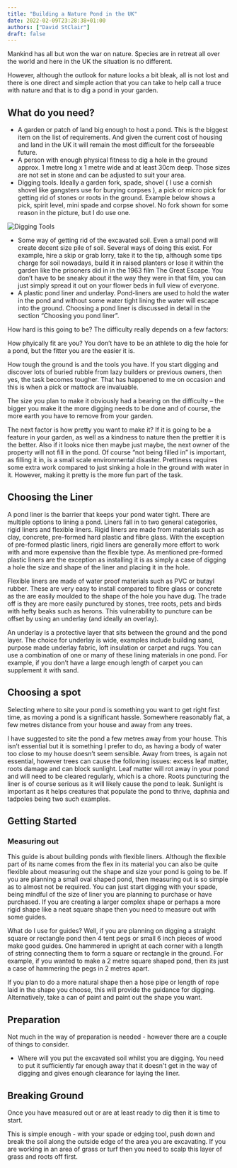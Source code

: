 ```yaml
---
title: "Building a Nature Pond in the UK"
date: 2022-02-09T23:28:38+01:00
authors: ["David StClair"]
draft: false
---
```

Mankind has all but won the war on nature. Species are in retreat all over the world and here in the UK the situation is no different.

However, although the outlook for nature looks a bit bleak, all is not lost and there is one direct and simple action that you can take to help call a truce with nature and that is to dig a pond in your garden.

## What do you need?
- A garden or patch of land big enough to host a pond. This is the biggest item on the list of requirements. And given the current cost of housing and land in the UK it will remain the most difficult for the forseeable future.
- A person with enough physical fitness to dig a hole in the ground approx. 1 metre long x 1 metre wide and at least 30cm deep. Those sizes are not set in stone and can be adjusted to suit your area.
- Digging tools. Ideally a garden fork, spade, shovel ( I use a cornish shovel like gangsters use for burying corpses ), a pick or micro pick for getting rid of stones or roots in the ground. Example below shows a pick, spirit level, mini spade and corpse shovel. No fork shown for some reason in the picture, but I do use one.

![Digging Tools](/img/pond-digging-tools-1.jpeg)

- Some way of getting rid of the excavated soil. Even a small pond will create decent size pile of soil. Several ways of doing this exist. For example, hire a skip or grab lorry, take it to the tip, although some tips charge for soil nowadays, build it in raised planters or lose it within the garden like the prisoners did in in the 1963 film The Great Escape. You don’t have to be sneaky about it the way they were in that film, you can just simply spread it out on your flower beds in full view of everyone.
- A plastic pond liner and underlay. Pond-liners are used to hold the water in the pond and without some water tight lining the water will escape into the ground. Choosing a pond liner is discussed in detail in the section “Choosing you pond liner”.

How hard is this going to be?
The difficulty really depends on a few factors:

How phyically fit are you? You don’t have to be an athlete to dig the hole for a pond, but the fitter you are the easier it is.

How tough the ground is and the tools you have. If you start digging and discover lots of buried rubble from lazy builders or previous owners, then yes, the task becomes tougher.  That has happened to me on occasion and this is when a pick or mattock are invaluable. 

The size you plan to make it obviously had a bearing on the difficulty – the bigger you make it the more digging needs to be done and of course, the more earth you have to remove from your garden.

The next factor is how pretty you want to make it?  If it is going to be a feature in your garden, as well as a kindness to nature then the prettier it is the better. Also if it looks nice then maybe just maybe, the next owner of the property will not fill in the pond. Of course “not being filled in” is important, as filling it in, is a small scale environmental disaster.  Prettiness requires some extra work compared to just sinking a hole in the ground with water in it.  However, making it pretty is the more fun part of the task.

## Choosing the Liner
A pond liner is the barrier that keeps your pond water tight. There are multiple options to lining a pond.  Liners fall in to two general categories, rigid liners and flexible liners.  Rigid liners are made from materials such as clay, concrete, pre-formed hard plastic and fibre glass.  With the exception of pre-formed plastic liners, rigid liners are generally more effort to work with and more expensive than the flexible type. As mentioned pre-formed plastic liners are the exception as installing it is as simply a case of digging a hole the size and shape of the liner and placing it in the hole. 

Flexible liners are made of water proof materials such as PVC or butayl rubber. These are very easy to install compared to fibre glass or concrete as the are easily moulded to the shape of the hole you have dug.  The trade off is they are more easily punctured by stones, tree roots, pets and birds with hefty beaks such as herons.  This vulnerability to puncture can be offset by using an underlay (and ideally an overlay). 

An underlay is a protective layer that sits between the ground and the pond layer.  The choice for underlay is wide, examples include building sand, purpose made underlay fabric, loft insulation or carpet and rugs. You can use a combination of one or many of these lining materials in one pond. For example, if you don’t have a large enough length of carpet you can supplement it with sand. 

## Choosing a spot
Selecting where to site your pond is something you want to get right first time, as moving a pond is a significant hassle.  Somewhere reasonably flat, a few metres distance from your house and away from any trees.  

I have suggested to site the pond a few metres away from your house. This isn’t essential but it is something I prefer to do, as having a body of water too close to my house  doesn’t seem sensible.  Away from trees, is again not essential, however trees can cause the following issues: excess leaf matter, roots damage and can block sunlight.  Leaf matter will rot away in your pond and will need to be cleared regularly, which is a chore. Roots puncturing the liner is of course serious as it will likely cause the pond to leak. Sunlight is important as it helps creatures that populate the pond to thrive, daphnia and tadpoles being two such examples.

## Getting Started
### Measuring out 
This guide is about building ponds with flexible liners. Although the flexible part of its name comes from the flex in its material  you can also be quite flexible about measuring out the shape and size your pond is going to be.  If you are planning a small oval shaped pond, then measuring out is so simple as to almost not be required. You can just start digging with your spade, being mindful of the size of liner you are planning to purchase or have purchased.  If you are creating a larger complex shape or perhaps a more rigid shape like a neat square shape then you need to measure out with some guides. 

What do I use for guides?  Well, if you are planning on digging a straight square or rectangle pond then 4 tent pegs or small 6 inch pieces of wood make good guides. One hammered in upright at each corner with a length of string connecting them to form a square or rectangle in the ground.  For example, if you wanted to make a 2 metre square shaped pond, then its just a case of hammering the pegs in 2 metres apart.

If you plan to do a more natural shape then a hose pipe or length of rope laid in the shape you choose, this will provide the guidance for digging. Alternatively, take a can of paint and paint out the shape you want.

## Preparation
Not much in the way of preparation is needed - however there are a couple of things to consider.

- Where will you put the excavated soil whilst you are digging. You need to put it sufficiently far enough away that it doesn't get in the way of digging and gives enough clearance for laying the liner. 

## Breaking Ground
Once you have measured out or are at least ready to dig then it is time to start.

This is simple enough - with your spade or edging tool, push down and break the soil along the outside edge of the area you are excavating. If you are working in an area of grass or turf then you need to scalp this layer of grass and roots off first.
